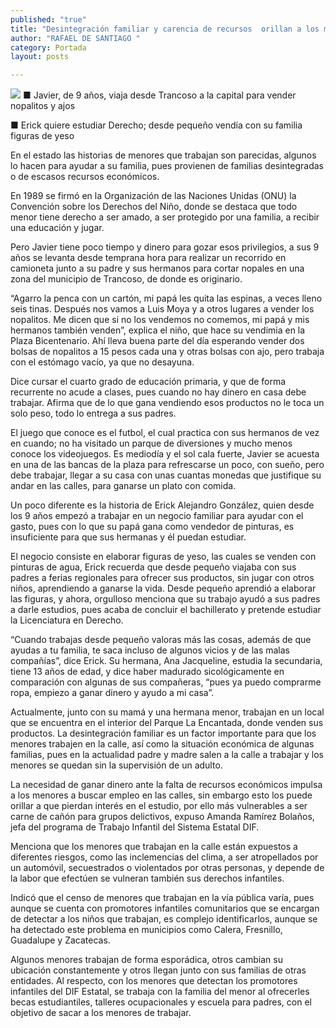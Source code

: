 ```yaml
---
published: "true"
title: "Desintegración familiar y carencia de recursos  orillan a los menores a trabajar, señala SEDIF"
author: "RAFAEL DE SANTIAGO "
category: Portada
layout: posts

---
```


![](http://i.imgur.com/NigL20xm.jpg)
■ Javier, de 9 años, viaja desde Trancoso a la capital para vender nopalitos y ajos 

■ Erick quiere estudiar Derecho; desde pequeño vendía con su familia figuras de yeso 

En el estado las historias de menores que trabajan son parecidas, algunos lo hacen para ayudar a su familia, pues provienen de familias desintegradas o de escasos recursos económicos.

En 1989 se firmó en la Organización de las Naciones Unidas (ONU) la Convención sobre los Derechos del Niño, donde se destaca que todo menor tiene derecho a ser amado, a ser protegido por una familia, a recibir una educación y jugar.

Pero Javier tiene poco tiempo y dinero para gozar esos privilegios, a sus 9 años se levanta desde temprana hora para realizar un recorrido en camioneta junto a su padre y sus hermanos para cortar nopales en una zona del municipio de Trancoso, de donde es originario.

“Agarro la penca con un cartón, mi papá les quita las espinas, a veces lleno seis tinas. Después nos vamos a Luis Moya y a otros lugares a vender los nopalitos. Me dicen que si no los vendemos no comemos, mi papá y mis hermanos también venden”, explica el niño, que hace su vendimia en la Plaza Bicentenario.
Ahí lleva buena parte del día esperando vender dos bolsas de nopalitos a 15 pesos cada una y otras bolsas con ajo, pero trabaja con el estómago vacío, ya que no desayuna.

Dice cursar el cuarto grado de educación primaria, y que de forma recurrente no acude a clases, pues cuando no hay dinero en casa debe trabajar. Afirma que de lo que gana vendiendo esos productos no le toca un solo peso, todo lo entrega a sus padres.

El juego que conoce es el futbol, el cual practica con sus hermanos de vez en cuando; no ha visitado un parque de diversiones y mucho menos conoce los videojuegos.
Es mediodía y el sol cala fuerte, Javier se acuesta en una de las bancas de la plaza para refrescarse un poco, con sueño, pero debe trabajar, llegar a su casa con unas cuantas monedas que justifique su andar en las calles, para ganarse un plato con comida.

Un poco diferente es la historia de Erick Alejandro González, quien desde los 9 años empezó a trabajar en un negocio familiar para ayudar con el gasto, pues con lo que su papá gana como vendedor de pinturas, es insuficiente para que sus hermanas y él puedan estudiar.

El negocio consiste en elaborar figuras de yeso, las cuales se venden con pinturas de agua, Erick recuerda que desde pequeño viajaba con sus padres a ferias regionales para ofrecer sus productos, sin jugar con otros niños, aprendiendo a ganarse la vida.
Desde pequeño aprendió a elaborar las figuras, y ahora, orgulloso menciona que su trabajo ayudó a sus padres a darle estudios, pues acaba de concluir el bachillerato y pretende estudiar la Licenciatura en Derecho.

“Cuando trabajas desde pequeño valoras más las cosas, además de que ayudas a tu familia, te saca incluso de algunos vicios y de las malas compañías”, dice Erick.
Su hermana, Ana Jacqueline, estudia la secundaria, tiene 13 años de edad, y dice haber madurado sicológicamente en comparación con algunas de sus compañeras, “pues ya puedo comprarme ropa, empiezo a ganar dinero y ayudo a mi casa”.

Actualmente, junto con su mamá y una hermana menor, trabajan en un local que se encuentra en el interior del Parque La Encantada, donde venden sus productos.
La desintegración familiar es un factor importante para que los menores trabajen en la calle, así como la situación económica de algunas familias, pues en la actualidad padre y madre salen a la calle a trabajar y los menores se quedan sin la supervisión de un adulto.

La necesidad de ganar dinero ante la falta de recursos económicos impulsa a los menores a buscar empleo en las calles, sin embargo esto los puede orillar a que pierdan interés en el estudio, por ello más vulnerables a ser carne de cañón para grupos delictivos, expuso Amanda Ramírez Bolaños, jefa del programa de Trabajo Infantil del Sistema Estatal DIF.

Menciona que los menores que trabajan en la calle están expuestos a diferentes riesgos, como las inclemencias del clima, a ser atropellados por un automóvil, secuestrados o violentados por otras personas, y depende de la labor que efectúen se vulneran también sus derechos infantiles.

Indicó que el censo de menores que trabajan en la vía pública varía, pues aunque se cuenta con promotores infantiles comunitarios que se encargan de detectar a los niños que trabajan, es complejo identificarlos, aunque se ha detectado este problema en municipios como Calera, Fresnillo, Guadalupe y Zacatecas. 

Algunos menores trabajan de forma esporádica, otros cambian su ubicación constantemente y otros llegan junto con sus familias de otras entidades.
Al respecto, con los menores que detectan los promotores infantiles del DIF Estatal, se trabaja con la familia del menor al ofrecerles becas estudiantiles, talleres ocupacionales y escuela para padres, con el objetivo de sacar a los menores de trabajar.
